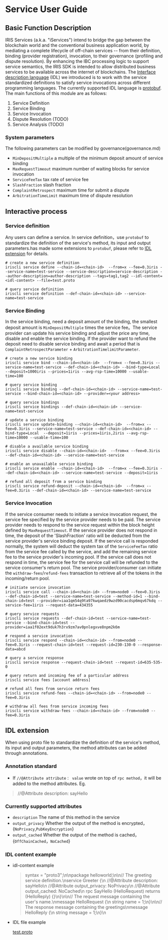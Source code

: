 # Service User Guide

## Basic Function Description
IRIS Services (a.k.a. "iServices") intend to bridge the gap between the blockchain world and the conventional business application world, by mediating a complete lifecycle of off-chain services -- from their definition, binding (provider registration), invocation, to their governance (profiling and dispute resolution). By enhancing the IBC processing logic to support service semantics, the IRIS SDK is intended to allow distributed business services to be available across the internet of blockchains. The [Interface description language](https://en.wikipedia.org/wiki/Interface_description_language) (IDL) we introduced is
to work with the service standardized definitions to satisfy service invocations across different programming languages.
The currently supported IDL language is [protobuf](https://developers.google.com/protocol-buffers/). The main functions of this module are as follows:
1. Service Definition
2. Service Binding
3. Service Invocation
4. Dispute Resolution (TODO)
5. Service Analysis (TODO)

### System parameters
The following parameters can be modified by governance(governance.md)

* `MinDepositMultiple`    a multiple of the minimum deposit amount of service binding
* `MaxRequestTimeout`     maximum number of waiting blocks for service invocation
* `ServiceFeeTax`         tax rate of service fee
* `SlashFraction`         slash fraction
* `ComplaintRetrospect`   maximum time for submit a dispute
* `ArbitrationTimeLimit`  maximum time of dispute resolution

## Interactive process

### Service definition

Any users can define a service. In service definition，use `protobuf` to standardize the definition of the service's method, its input and output parameters.has made some extensions to `protobuf`, please refer to [IDL extension](#idl-extension) for details.

```
# create a new service definition
iriscli service define --chain-id=<chain-id>  --from=x --fee=0.3iris --service-name=test-service --service-description=service-description --author-description=author-description --tags=tag1,tag2 --idl-content=<idl-content> --file=test.proto

# query service definition
iriscli service definition --def-chain-id=<chain-id> --service-name=test-service
```

### Service Binding

In the service binding, need a deposit amount of the binding, the smallest deposit amount is `MinDepositMultiple` times the service fee。The service provider can update his service binding and adjust the price any time, disable and enable the service binding. If the provider want to refund the deposit need to disable service binding and await a period that is `ComplaintRetrospectParameter` + `ArbitrationTimelimitParameter`.

```
# create a new service binding
iriscli service bind --chain-id=<chain-id>  --from=x --fee=0.3iris --service-name=test-service --def-chain-id=<chain-id> --bind-type=Local  --deposit=1000iris --prices=1iris --avg-rsp-time=10000 --usable-time=100

# query service binding
iriscli service binding --def-chain-id=<chain-id> --service-name=test-service --bind-chain-id=<chain-id> --provider=<your address>

# query service bindings
iriscli service bindings --def-chain-id=<chain-id> --service-name=test-service

# update a service binding
iriscli service update-binding --chain-id=<chain-id>  --from=x --fee=0.3iris --service-name=test-service --def-chain-id=<chain-id> --bind-type=Local  --deposit=1iris --prices=1iris,2iris --avg-rsp-time=10000 --usable-time=100

# disable a available service binding
iriscli service disable --chain-id=<chain-id>  --from=x --fee=0.3iris --def-chain-id=<chain-id> --service-name=test-service

# enable an unavailable service binding
iriscli service enable --chain-id=<chain-id>  --from=x --fee=0.3iris --def-chain-id=<chain-id> --service-name=test-service --deposit=1iris

# refund all deposit from a service binding
iriscli service refund-deposit --chain-id=<chain-id>  --from=x --fee=0.3iris --def-chain-id=<chain-id> --service-name=test-service
```

### Service Invocation

If the service consumer needs to initiate a service invocation request, the service fee specified by the service provider needs to be paid. The service provider needs to respond to the service request within the block height defined by `MaxRequestTimeout`. If the service provider does not respond in time, the deposit of the 'SlashFraction' ratio will be deducted from the service provider's service binding deposit. If the service call is responded normally, the system will deduct the system tax of the `ServiceFeeTax` ratio from the service fee called by the service, and add the remaining service fee to the service provider's incoming pool. If the service call does not respond in time, the service fee for the service call will be refunded to the service consumer's return pool. The service provider/consumer can initiate the `withdraw-fees`/`refund-fees` transaction to retrieve all of the tokens in the incoming/return pool.

```
# initiate service invocation
iriscli service call --chain-id=<chain-id> --from=node0 --fee=0.3iris --def-chain-id=test --service-name=test-service --method-id=1 --bind-chain-id=test --provider=iaa1qm54q9ta97kwqaedz9wzd90cacdsp6mqv67kdq --service-fee=1iris --request-data=434355

# query service requests
iriscli service requests --def-chain-id=test --service-name=test-service --bind-chain-id=test --provider=iaa1f02ext9duk7h3rx9zm7av0pnlegxve8npm2k6m

# respond a service invocation
iriscli service respond --chain-id=<chain-id> --from=node0 --fee=0.3iris --request-chain-id=test --request-id=230-130-0 --response-data=abcd

# query a service response
iriscli service response --request-chain-id=test --request-id=635-535-0

# query return and incoming fee of a particular address
iriscli service fees [account address]

# refund all fees from service return fees
iriscli service refund-fees --chain-id=<chain-id> --from=node0 --fee=0.3iris

# withdraw all fees from service incoming fees
iriscli service withdraw-fees --chain-id=<chain-id> --from=node0 --fee=0.3iris
```

## IDL extension
When using proto file to standardize the definition of the service's method, its input and output parameters, the method attributes can be added through annotations.

### Annotation standard
* If `//@Attribute attribute： value` wrote on top of `rpc method`，it will be added to the method attributes. Eg.
> //@Attribute description: sayHello

### Currently supported attributes
* `description` The name of this method in the service
* `output_privacy` Whether the output of the method is encrypted，{`NoPrivacy`,`PubKeyEncryption`}
* `output_cached` Whether the output of the method is cached，{`OffChainCached`，`NoCached`}

### IDL content example
* idl-content example

    > syntax = \"proto3\";\n\npackage helloworld;\n\n// The greeting service definition.\nservice Greeter {\n    //@Attribute description: sayHello\n    //@Attribute output_privacy: NoPrivacy\n    //@Attribute output_cached: NoCached\n    rpc SayHello (HelloRequest) returns (HelloReply) {}\n}\n\n// The request message containing the user's name.\nmessage HelloRequest {\n    string name = 1;\n}\n\n// The response message containing the greetings\nmessage HelloReply {\n    string message = 1;\n}\n

* IDL file example

    [test.proto](https://github.com/irisnet/irishub/blob/master/docs/features/test.proto)
